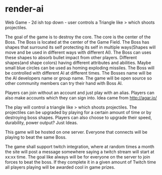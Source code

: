 # render-ai
Web Game - 2d ish top down - user controls a Triangle like > which shoots projectiles.  


The goal of the game is to destroy the core. The core is the center of the Boss. The Boss is located at the center of the Game Field. The Boss has shapes that surround its self protecting its self in multiple ways(Shapes will move and be used in different ways with different AI). The Boss can uses these shapes to absorb bullet impact from other players. Different shapes(and shape colors) having different attributes and abilities. Maybe small blue circles can be used as homing exploding missiles. The Boss will be controlled with different AI at different times. The Bosses name will be the AI developers name or group name. The game will be open source so other community members can try their hand with Boss AI.

Players can join without an account and just play with an alias. Players can also make accounts which they can sign into. Idea came from http://agar.io/

The play will control a triangle like > which shoots projectiles. The projectiles can be upgraded by playing for a certain amount of time or by destroying boss shapes. Players can also choose to upgrade their speed, durability, power output? Just Ideas.

This game will be hosted on one server. Everyone that connects will be playing to beat the same Boss.

The game shall support twitch integration, where at random times a month the site will post a message somewhere saying a twitch stream will start at xx:xx time. The goal like always will be for everyone on the server to join forces to beat the boss. If they complete it in a given amount of Twitch time all players playing will be awarded cool in game prizes.

